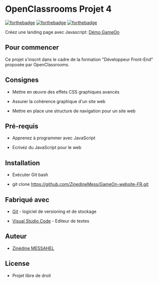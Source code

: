 # OpenClassrooms Projet 4

[![forthebadge](https://forthebadge.com/images/badges/uses-html.svg)](https://forthebadge.com) [![forthebadge](https://forthebadge.com/images/badges/uses-css.svg)](https://forthebadge.com) [![forthebadge](https://forthebadge.com/images/badges/made-with-javascript.svg)](https://forthebadge.com)

  

Créez une landing page avec Javascript: [Démo GameOn](https://zinedinemess.github.io/ZinedineMessahel_4_18012021//)

  

## Pour commencer

Ce projet s'inscrit dans le cadre de la formation "Développeur Front-End" proposée par OpenClassrooms.

  

## Consignes

* Mettre en œuvre des effets CSS graphiques avancés

* Assurer la cohérence graphique d'un site web

* Mettre en place une structure de navigation pour un site web

  

## Pré-requis

* Apprenez à programmer avec JavaScript

* Ecrivez du JavaScript pour le web

  

## Installation

* Exécuter Git bash

* git clone https://github.com/ZinedineMess/GameOn-website-FR.git

  

## Fabriqué avec

* [Git](https://git-scm.com/download/win) - logiciel de versioning et de stockage

* [Visual Studio Code](https://code.visualstudio.com) - Editeur de textes

  

## Auteur

* [Zinédine MESSAHEL](https://github.com/ZinedineMess)

  

## License

* Projet libre de droit
